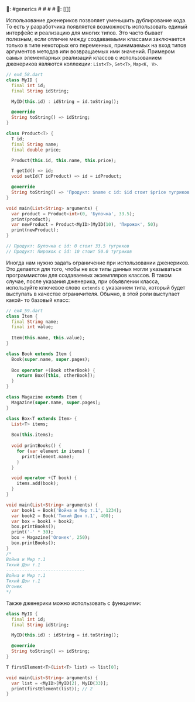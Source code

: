 🔖:  #generics # # # #
🔗:  [[]]

Использование дженериков позволяет уменьшить дублирование кода. То есть у разработчика появляется возможность использовать единый интерфейс и реализацию для многих типов. Это часто бывает полезным, если отличие между создаваемыми классами заключается только в типе некоторых его переменных, принимаемых на вход типов аргументов методов или возвращаемых ими значений. Примером самых элементарных реализаций классов с использованием дженериков являются коллекции: `List<T>`, `Set<T>`, `Map<K, V>`.

```dart
// ex4_58.dart
class MyID {
  final int id;
  final String idString;

  MyID(this.id) : idString = id.toString();

  @override
  String toString() => idString;
}

class Product<T> {
  T id;
  final String name;
  final double price;

  Product(this.id, this.name, this.price);

  T getId() => id;
  void setId(T idProduct) => id = idProduct;

  @override
  String toString() => 'Продукт: $name с id: $id стоит $price тугриков';
}

void main(List<String> arguments) {
  var product = Product<int>(0, 'Булочка', 33.5);
  print(product);
  var newProduct = Product<MyID>(MyID(10), 'Пирожок', 50);
  print(newProduct);
}

// Продукт: Булочка с id: 0 стоит 33.5 тугриков
// Продукт: Пирожок с id: 10 стоит 50.0 тугриков
```

Иногда нам нужно задать ограничение при использовании дженериков. Это делается для того, чтобы не все типы данных могли указываться программистом для создаваемых экземпляров классов. В таком случае, после указания дженерика, при объявлении класса, используйте ключевое слово `extends` с указанием типа, который будет выступать в качестве ограничителя. Обычно, в этой роли выступает какой- то базовый класс:
```dart
// ex4_59.dart
class Item {
  final String name;
  final int value;
  
  Item(this.name, this.value);
}

class Book extends Item {
  Book(super.name, super.pages);
  
  Box operator +(Book otherBook) {
    return Box([this, otherBook]);
  }
}

class Magazine extends Item {
  Magazine(super.name, super.pages);
}

class Box<T extends Item> {
  List<T> items;
  
  Box(this.items);
  
  void printBooks() {
    for (var element in items) {
      print(element.name);
    }
  }

  void operator +(T book) {
    items.add(book);
  }
}

void main(List<String> arguments) {
  var book1 = Book('Война и Мир т.1', 1234);
  var book2 = Book('Тихий Дон т.1', 400);
  var box = book1 + book2;
  box.printBooks();
  print('-' * 30);
  box + Magazine('Огонек', 250);
  box.printBooks();
}
/*
Война и Мир т.1
Тихий Дон т.1
------------------------------
Война и Мир т.1
Тихий Дон т.1
Огонек
*/
```

Также дженерики можно использовать с функциями:
```dart
class MyID {
  final int id;
  final String idString;

  MyID(this.id) : idString = id.toString();

  @override
  String toString() => idString;
}

T firstElement<T>(List<T> list) => list[0];

void main(List<String> arguments) {
  var list = <MyID>[MyID(2), MyID(33)];
  print(firstElement(list)); // 2
}
```

